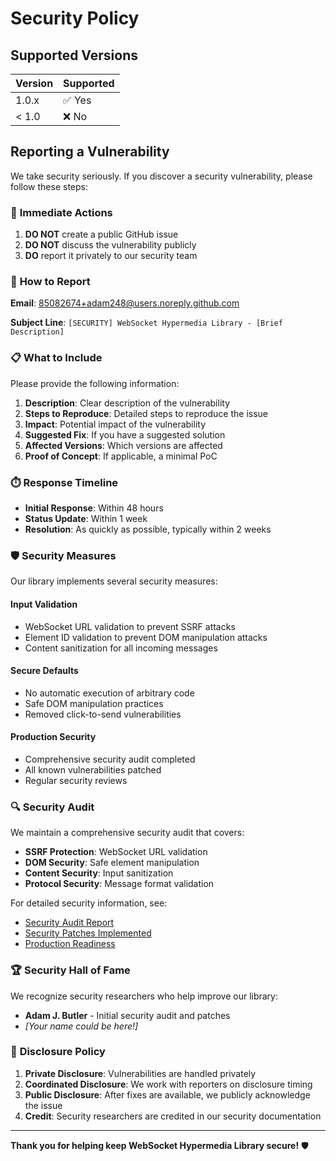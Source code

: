 # Security Policy

## Supported Versions

| Version | Supported          |
| ------- | ------------------ |
| 1.0.x   | ✅ Yes             |
| < 1.0   | ❌ No              |

## Reporting a Vulnerability

We take security seriously. If you discover a security vulnerability, please follow these steps:

### 🚨 **Immediate Actions**
1. **DO NOT** create a public GitHub issue
2. **DO NOT** discuss the vulnerability publicly
3. **DO** report it privately to our security team

### 📧 **How to Report**

**Email**: 85082674+adam248@users.noreply.github.com

**Subject Line**: `[SECURITY] WebSocket Hypermedia Library - [Brief Description]`

### 📋 **What to Include**

Please provide the following information:

1. **Description**: Clear description of the vulnerability
2. **Steps to Reproduce**: Detailed steps to reproduce the issue
3. **Impact**: Potential impact of the vulnerability
4. **Suggested Fix**: If you have a suggested solution
5. **Affected Versions**: Which versions are affected
6. **Proof of Concept**: If applicable, a minimal PoC

### ⏱️ **Response Timeline**

- **Initial Response**: Within 48 hours
- **Status Update**: Within 1 week
- **Resolution**: As quickly as possible, typically within 2 weeks

### 🛡️ **Security Measures**

Our library implements several security measures:

#### **Input Validation**
- WebSocket URL validation to prevent SSRF attacks
- Element ID validation to prevent DOM manipulation attacks
- Content sanitization for all incoming messages

#### **Secure Defaults**
- No automatic execution of arbitrary code
- Safe DOM manipulation practices
- Removed click-to-send vulnerabilities

#### **Production Security**
- Comprehensive security audit completed
- All known vulnerabilities patched
- Regular security reviews

### 🔍 **Security Audit**

We maintain a comprehensive security audit that covers:

- **SSRF Protection**: WebSocket URL validation
- **DOM Security**: Safe element manipulation
- **Content Security**: Input sanitization
- **Protocol Security**: Message format validation

For detailed security information, see:
- [Security Audit Report](SECURITY-AUDIT.md)
- [Security Patches Implemented](SECURITY-PATCHES.md)
- [Production Readiness](PRODUCTION-READINESS.md)

### 🏆 **Security Hall of Fame**

We recognize security researchers who help improve our library:

- **Adam J. Butler** - Initial security audit and patches
- *[Your name could be here!]*

### 📄 **Disclosure Policy**

1. **Private Disclosure**: Vulnerabilities are handled privately
2. **Coordinated Disclosure**: We work with reporters on disclosure timing
3. **Public Disclosure**: After fixes are available, we publicly acknowledge the issue
4. **Credit**: Security researchers are credited in our security documentation

---

**Thank you for helping keep WebSocket Hypermedia Library secure!** 🛡️ 